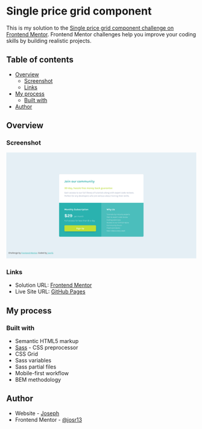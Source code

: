 # Single price grid component

This is my solution to the [Single price grid component challenge on Frontend Mentor](https://www.frontendmentor.io/challenges/single-price-grid-component-5ce41129d0ff452fec5abbbc). Frontend Mentor challenges help you improve your coding skills by building realistic projects. 

## Table of contents

- [Overview](#overview)
  - [Screenshot](#screenshot)
  - [Links](#links)
- [My process](#my-process)
  - [Built with](#built-with)
- [Author](#author)

## Overview

### Screenshot

![Single price grid component desktop screenshot](images/screenshot.png)

### Links

- Solution URL: [Frontend Mentor]()
- Live Site URL: [GitHub Pages](https://josr13.github.io/single-price-grid-component)

## My process

### Built with

- Semantic HTML5 markup
- [Sass](https://sass-lang.com/) - CSS preprocessor
- CSS Grid
- Sass variables
- Sass partial files
- Mobile-first workflow
- BEM methodology

## Author

- Website - [Joseph](https://josr13.github.io)
- Frontend Mentor - [@josr13](https://www.frontendmentor.io/profile/josr13)
